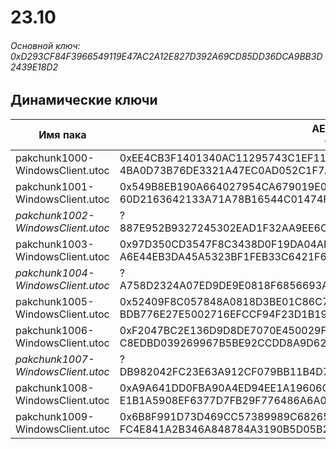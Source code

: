 # 23.10

###### Основной ключ: 0xD293CF84F3966549119E47AC2A12E827D392A69CD85DD36DCA9BB3D2439E18D2

## Динамические ключи

| Имя пака                              | AES Ключ</br>GUID                                                                                            | HiRes Текстуры |
|-----------------------------------|---------------------------------------------------------------------------------------------------------|-------------------|
| pakchunk1000-WindowsClient.utoc   | 0xEE4CB3F1401340AC11295743C1EF116E16187893D0B0A2C674DF6997830EA2C1</br>4BA0D73B76DE3321A47EC0AD052C1F7A | ✔️                 |
| pakchunk1001-WindowsClient.utoc   | 0x549B8EB190A664027954CA679019E0D360DC431DE88FA2EEA7678CE0FC40F398</br>60D2163642133A71A78B16544C01474F | ❌                 |
| *pakchunk1002-WindowsClient.utoc* | ?</br>887E952B9327245302EAD1F32AA9EE6C                                                                  | ✔️                 |
| pakchunk1003-WindowsClient.utoc   | 0x97D350CD3547F8C3438D0F19DA04AFC439CD172BC408DC29EB524E1C50165AF7</br>A6E44EB3DA45A5323BF1FEB33C6421F6 | ✔️                 |
| *pakchunk1004-WindowsClient.utoc* | ?</br>A758D2324A07ED9DE9E0818F6856693A                                                                  | ✔️                 |
| pakchunk1005-WindowsClient.utoc   | 0x52409F8C057848A0818D3BE01C86C773C53FB80588EB7CAC535493FECCBAE3EE</br>BDB776E27E5002716EFCCF94F23D1B19 | ✔️                 |
| pakchunk1006-WindowsClient.utoc   | 0xF2047BC2E136D9D8DE7070E450029F6C10ADBF0C167958D9C523816A0F5DAC8E</br>C8EDBD039269967B5BE92CCDD8A9D62F | ✔️                 |
| *pakchunk1007-WindowsClient.utoc* | ?</br>DB982042FC23E63A912CF079BB11B4D7                                                                  | ❌                 |
| pakchunk1008-WindowsClient.utoc   | 0xA9A641DD0FBA90A4ED94EE1A19606C9E34B10B05F7926AFCA0E17FD900D9DAA7</br>E1B1A5908EF6377D7FB29F776486A6A0 | ✔️                 |
| pakchunk1009-WindowsClient.utoc   | 0x6B8F991D73D469CC57389989C68265A78BF3CC40293BA7D6257BEF5185B8DF25</br>FC4E841A2B346A848784A3190B5D05B2 | ✔️                 |
